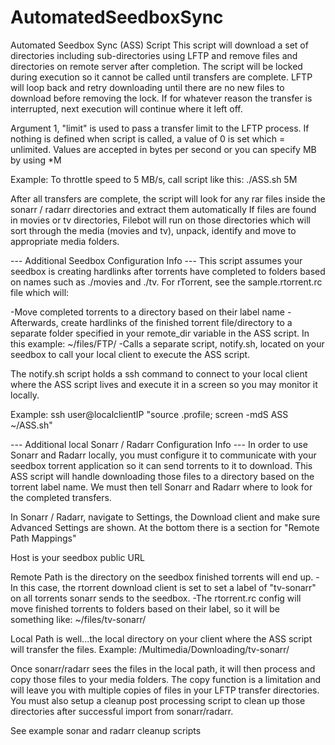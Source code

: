 # AutomatedSeedboxSync
Automated Seedbox Sync (ASS) Script
This script will download a set of directories including sub-directories using LFTP and remove files and directories on remote server after completion.
The script will be locked during execution so it cannot be called until transfers are complete.
LFTP will loop back and retry downloading until there are no new files to download before removing the lock.
If for whatever reason the transfer is interrupted, next execution will continue where it left off.

Argument 1, "limit" is used to pass a transfer limit to the LFTP process.
If nothing is defined when script is called, a value of 0 is set which = unlimited.
Values are accepted in bytes per second or you can specify MB by using *M

Example: To throttle speed to 5 MB/s, call script like this: ./ASS.sh 5M

After all transfers are complete, the script will look for any rar files inside the sonarr / radarr directories and extract them automatically
If files are found in movies or tv directories, Filebot will run on those directories which will sort through the media (movies and tv), unpack, identify and move to appropriate media folders.


--- Additional Seedbox Configuration Info ---
This script assumes your seedbox is creating hardlinks after torrents have completed to folders based on names such as ./movies and ./tv.
For rTorrent, see the sample.rtorrent.rc file which will:

-Move completed torrents to a directory based on their label name
-Afterwards, create hardlinks of the finished torrent file/directory to a separate folder specified in your remote_dir variable in the ASS script. In this example: ~/files/FTP/
-Calls a separate script, notify.sh, located on your seedbox to call your local client to execute the ASS script.

The notify.sh script holds a ssh command to connect to your local client where the ASS script lives and execute it in a screen so you may monitor it locally.

Example: ssh user@localclientIP "source .profile; screen -mdS ASS ~/ASS.sh"


--- Additional local Sonarr / Radarr Configuration Info ---
In order to use Sonarr and Radarr locally, you must configure it to communicate with your seedbox torrent application so it can send torrents to it to download.
This ASS script will handle downloading those files to a directory based on the torrent label name. We must then tell Sonarr and Radarr where to look for the completed transfers.

In Sonarr / Radarr, navigate to Settings, the Download client and make sure Advanced Settings are shown.
At the bottom there is a section for "Remote Path Mappings"

Host is your seedbox public URL

Remote Path is the directory on the seedbox finished torrents will end up.
-In this case, the rtorrent download client is set to set a label of "tv-sonarr" on all torrents sonarr sends to the seedbox.
-The rtorrent.rc config will move finished torrents to folders based on their label, so it will be something like: ~/files/tv-sonarr/

Local Path is well...the local directory on your client where the ASS script will transfer the files. Example: /Multimedia/Downloading/tv-sonarr/

Once sonarr/radarr sees the files in the local path, it will then process and copy those files to your media folders.
The copy function is a limitation and will leave you with multiple copies of files in your LFTP transfer directories.
You must also setup a cleanup post processing script to clean up those directories after successful import from sonarr/radarr.

See example sonar and radarr cleanup scripts
